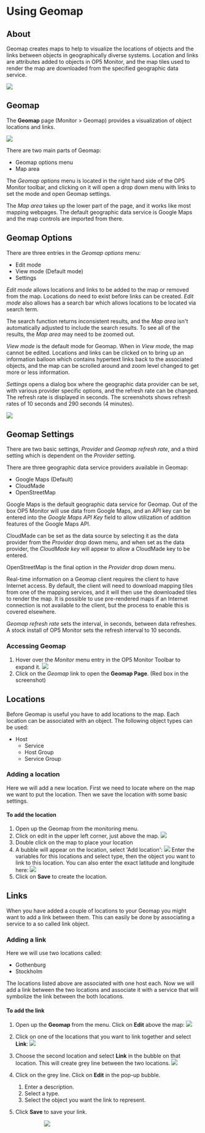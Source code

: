 # Using Geomap

## About

Geomap creates maps to help to visualize the locations of objects and the links between objects in geographically diverse systems. Location and links are attributes added to objects in OP5 Monitor, and the map tiles used to render the map are downloaded from the specified geographic data service.

![](images/16482345/23793030.png)

## Geomap

The **Geomap** page (Monitor \> Geomap) provides a visualization of object locations and links.

![](images/16482345/23793028.png)

There are two main parts of Geomap:

- Geomap options menu
- Map area

The *Geomap options* menu is located in the right hand side of the OP5 Monitor toolbar, and clicking on it will open a drop down menu with links to set the mode and open Geomap settings.

The *Map area* takes up the lower part of the page, and it works like most mapping webpages. The default geographic data service is Google Maps and the map controls are imported from there.

## Geomap Options

There are three entries in the *Geomap options* menu:

- Edit mode
- View mode (Default mode)
- Settings

*Edit mode* allows locations and links to be added to the map or removed from the map. Locations do need to exist before links can be created. *Edit mode* also allows has a search bar which allows locations to be located via search term.

The search function returns inconsistent results, and the *Map area* isn't automatically adjusted to include the search results. To see all of the results, the *Map area* may need to be zoomed out.

*View mode* is the default mode for Geomap. When in *View mode*, the map cannot be edited. Locations and links can be clicked on to bring up an information balloon which contains hypertext links back to the associated objects, and the map can be scrolled around and zoom level changed to get more or less information.

*Settings* opens a dialog box where the geographic data provider can be set, with various provider specific options, and the refresh rate can be changed. The refresh rate is displayed in seconds. The screenshots shows refresh rates of 10 seconds and 290 seconds (4 minutes).

![](images/16482345/23793031.png)

## Geomap Settings

There are two basic settings, *Provider* and *Geomap refresh rate*, and a third setting which is dependent on the *Provider* setting.

There are three geographic data service providers available in Geomap:

- Google Maps (Default)
- CloudMade
- OpenStreetMap

Google Maps is the default geographic data service for Geomap. Out of the box OP5 Monitor will use data from Google Maps, and an API key can be entered into the *Google Maps API Key* field to allow utilization of addition features of the Google Maps API.

CloudMade can be set as the data source by selecting it as the data provider from the *Provider* drop down menu, and when set as the data provider, the *CloudMade key* will appear to allow a CloudMade key to be entered.

OpenStreetMap is the final option in the *Provider* drop down menu.

Real-time information on a Geomap client requires the client to have Internet access. By default, the client will need to download mapping tiles from one of the mapping services, and it will then use the downloaded tiles to render the map. It is possible to use pre-rendered maps if an Internet connection is not available to the client, but the process to enable this is covered elsewhere.

*Geomap refresh rate* sets the interval, in seconds, between data refreshes. A stock install of OP5 Monitor sets the refresh interval to 10 seconds.

### Accessing Geomap

1. Hover over the *Monitor* menu entry in the OP5 Monitor Toolbar to expand it.
    ![](images/16482345/23793029.png)
2. Click on the *Geomap* link to open the **Geomap Page**. (Red box in the screenshot)

## Locations

Before Geomap is useful you have to add locations to the map. Each location can be associated with an object. The following object types can be used:

- Host
  - Service
  - Host Group
  - Service Group

### Adding a location

Here we will add a new location. First we need to locate where on the map we want to put the location. Then we save the location with some basic settings.

#### To add the location

1. Open up the Geomap from the monitoring menu.
2. Click on edit in the upper left corner, just above the map.
    ![](images/16482345/16678936.png)
3. Double click on the map to place your location
4. A bubble will appear on the location, select 'Add location':
    ![](images/16482345/16678938.png)
    Enter the variables for this locations and select type, then the object you want to link to this location. You can also enter the exact latitude and longitude here:
    ![](images/16482345/16678939.png)
5. Click on **Save** to create the location.

## Links

When you have added a couple of locations to your Geomap you might want to add a link between them. This can easily be done by associating a service to a so called link object.

### Adding a link

Here we will use two locations called:

- Gothenburg
- Stockholm

The locations listed above are associated with one host each.
 Now we will add a link between the two locations and associate it with a service that will symbolize the link between the both locations.

#### To add the link

1. Open up the **Geomap** from the menu. Click on **Edit** above the map:
    ![](images/16482345/16678940.png)
2. Click on one of the locations that you want to link together and select **Link**:
    ![](images/16482345/16678942.png)
3. Choose the second location and select **Link** in the bubble on that location. This will create grey line between the two locations.
    ![](images/16482345/16678944.png)
4. Click on the grey line. Click on **Edit** in the pop-up bubble.
    1.  Enter a description.
    2.  Select a type.
    3.  Select the object you want the link to represent.

5. Click **Save** to save your link.

                         ![](images/16482345/16678943.png)
